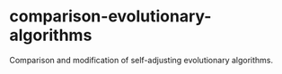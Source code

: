 # comparison-evolutionary-algorithms
Comparison and modification of self-adjusting evolutionary algorithms.
